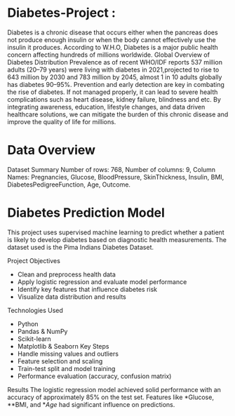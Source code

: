 # Diabetes-Project :
Diabetes is a chronic disease that occurs either when the pancreas does not produce enough insulin or when the body cannot effectively use the insulin it produces. According to W.H.O, Diabetes is a major public health concern affecting hundreds of millions worldwide. Global Overview of Diabetes Distribution Prevalence as of recent WHO/IDF reports 537 million adults (20–79 years) were living with diabetes in 2021,projected to rise to 643 million by 2030 and 783 million by 2045, almost 1 in 10 adults globally has diabetes 90–95%. Prevention and early detection are key in combating the rise of diabetes. If not managed properly, it can lead to severe health complications such as heart disease, kidney failure, blindness and etc. By integrating awareness, education, lifestyle changes, and data driven healthcare solutions, we can mitigate the burden of this chronic disease and improve the quality of life for millions.
# Data Overview
Dataset Summary Number of rows: 768, Number of columns: 9, Column Names: Pregnancies, Glucose, BloodPressure, SkinThickness, Insulin, BMI, DiabetesPedigreeFunction, Age, Outcome.
# Diabetes Prediction Model

This project uses supervised machine learning to predict whether a patient is likely to develop diabetes based on diagnostic health measurements. The dataset used is the Pima Indians Diabetes Dataset.

Project Objectives
- Clean and preprocess health data
- Apply logistic regression and evaluate model performance
- Identify key features that influence diabetes risk
- Visualize data distribution and results

Technologies Used
- Python
- Pandas & NumPy
- Scikit-learn
- Matplotlib & Seaborn
Key Steps
- Handle missing values and outliers
- Feature selection and scaling
- Train-test split and model training
- Performance evaluation (accuracy, confusion matrix)

Results
The logistic regression model achieved solid performance with an accuracy of approximately 85% on the test set. Features like *Glucose, **BMI, and **Age* had significant influence on predictions.

